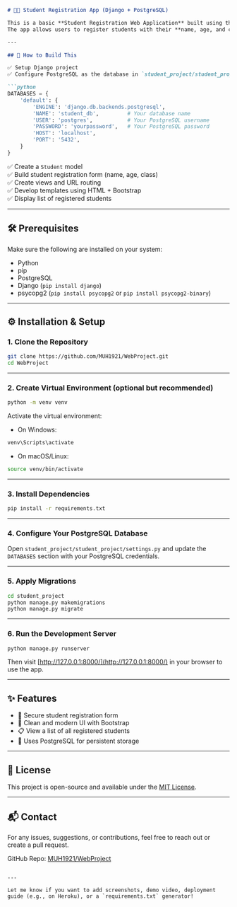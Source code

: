 ```markdown
# 🧑‍🎓 Student Registration App (Django + PostgreSQL)

This is a basic **Student Registration Web Application** built using the **Django** framework and **PostgreSQL** as the database.  
The app allows users to register students with their **name, age, and class**, and view all registered students in a clean, responsive UI using **Bootstrap**.

---

## 📌 How to Build This

✅ Setup Django project  
✅ Configure PostgreSQL as the database in `student_project/student_project/settings.py` like below:  

```python
DATABASES = {
    'default': {
        'ENGINE': 'django.db.backends.postgresql',
        'NAME': 'student_db',         # Your database name
        'USER': 'postgres',           # Your PostgreSQL username
        'PASSWORD': 'yourpassword',   # Your PostgreSQL password
        'HOST': 'localhost',
        'PORT': '5432',
    }
}
```

✅ Create a `Student` model  
✅ Build student registration form (name, age, class)  
✅ Create views and URL routing  
✅ Develop templates using HTML + Bootstrap  
✅ Display list of registered students

---

## 🛠️ Prerequisites

Make sure the following are installed on your system:

- Python
- pip
- PostgreSQL
- Django (`pip install django`)
- psycopg2 (`pip install psycopg2` or `pip install psycopg2-binary`)

---

## ⚙️ Installation & Setup

### 1. Clone the Repository

```bash
git clone https://github.com/MUH1921/WebProject.git
cd WebProject
```

---

### 2. Create Virtual Environment (optional but recommended)

```bash
python -m venv venv
```

Activate the virtual environment:

- On Windows:

```bash
venv\Scripts\activate
```

- On macOS/Linux:

```bash
source venv/bin/activate
```

---

### 3. Install Dependencies

```bash
pip install -r requirements.txt
```

---

### 4. Configure Your PostgreSQL Database

Open `student_project/student_project/settings.py` and update the `DATABASES` section with your PostgreSQL credentials.

---

### 5. Apply Migrations

```bash
cd student_project
python manage.py makemigrations
python manage.py migrate
```

---

### 6. Run the Development Server

```bash
python manage.py runserver
```

Then visit [http://127.0.0.1:8000/](http://127.0.0.1:8000/) in your browser to use the app.

---

## ✨ Features

- 🔐 Secure student registration form
- 🎨 Clean and modern UI with Bootstrap
- 📋 View a list of all registered students
- 💾 Uses PostgreSQL for persistent storage

---

## 📄 License

This project is open-source and available under the [MIT License](LICENSE).

---

## 📬 Contact

For any issues, suggestions, or contributions, feel free to reach out or create a pull request.

GitHub Repo: [MUH1921/WebProject](https://github.com/MUH1921/WebProject)
```

---

Let me know if you want to add screenshots, demo video, deployment guide (e.g., on Heroku), or a `requirements.txt` generator!
